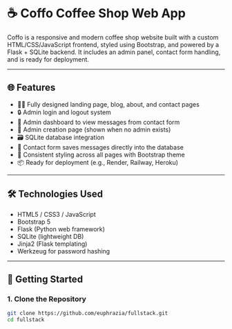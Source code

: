 # ☕ Coffo Coffee Shop Web App

Coffo is a responsive and modern coffee shop website built with a custom HTML/CSS/JavaScript frontend, styled using Bootstrap, and powered by a Flask + SQLite backend. It includes an admin panel, contact form handling, and is ready for deployment.

---

## 🌐 Features

- 👨‍💻 Fully designed landing page, blog, about, and contact pages
- 🔒 Admin login and logout system
- 📝 Admin dashboard to view messages from contact form
- 🔧 Admin creation page (shown when no admin exists)
- 🗃 SQLite database integration
- 📩 Contact form saves messages directly into the database
- 🎨 Consistent styling across all pages with Bootstrap theme
- 📦 Ready for deployment (e.g., Render, Railway, Heroku)

---

## 🛠️ Technologies Used

- HTML5 / CSS3 / JavaScript
- Bootstrap 5
- Flask (Python web framework)
- SQLite (lightweight DB)
- Jinja2 (Flask templating)
- Werkzeug for password hashing

---

## 🚀 Getting Started

### 1. Clone the Repository

```bash
git clone https://github.com/euphrazia/fullstack.git
cd fullstack
